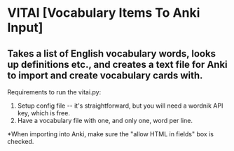 # VITAI [Vocabulary Items To Anki Input]

Takes a list of English vocabulary words, looks up definitions etc., and creates a text file for Anki to import and create vocabulary cards with.
------------------------

Requirements to run the vitai.py:
  1) Setup config file -- it's straightforward, but you will need a wordnik API key, which is free.
  2) Have a vocabulary file with one, and only one, word per line.
  
*When importing into Anki, make sure the "allow HTML in fields" box is checked.


